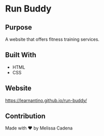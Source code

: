 # Run Buddy

## Purpose 
A website that offers fitness training services. 

## Built With
* HTML
* CSS

## Website
https://learnantino.github.io/run-buddy/

## Contribution
Made with ❤️ by Melissa Cadena

